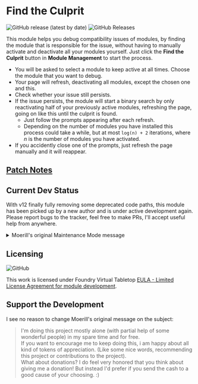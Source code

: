 # Find the Culprit

<img alt="GitHub release (latest by date)" src="https://img.shields.io/github/v/release/esheyw/find-the-culprit?style=for-the-badge"> <img alt="GitHub Releases" src="https://img.shields.io/github/downloads/esheyw/find-the-culprit/latest/total?style=for-the-badge">

This module helps you debug compatibility issues of modules, by finding the module that is responsible for the issue, without having to manually activate and deactivate all your modules yourself. Just click the **Find the Culprit** button in **Module Management** to start the process.

- You will be asked to select a module to keep active at all times. Choose the module that you want to debug.
- Your page will refresh, deactivating all modules, except the chosen one and this.
- Check whether your issue still persists.
- If the issue persists, the module will start a binary search by only reactivating half of your previously active modules, refreshing the page, going on like this until the culprit is found.
  - Just follow the prompts appearing after each refresh.
  - Depending on the number of modules you have installed this process could take a while, but at most `log(n) + 2` iterations, where _n_ is the number of modules you have activated.
- If you accidently close one of the prompts, just refresh the page manually and it will reappear.

## [Patch Notes](https://github.com/esheyw/find-the-culprit/blob/main/CHANGELOG.md)

## Current Dev Status

With v12 finally fully removing some deprecated code paths, this module has been picked up by a new author and is under active development again. Please report bugs to the tracker, feel free to make PRs, I'll accept useful help from anywhere.

<details><summary>Moerill's original Maintenance Mode message</summary>
This repository is no longer receiving active attention. In my opinion this module is complete and stable, and i'll be focusing my efforts on other modules/stuff. PR's are welcome and i'll try to investigate bugs and keep this module up to date with Foundry, when i find the time to do so.  
That said, feel free to keep suggesting features, if i find something interesting i may end up implementing it.
</details>

## Licensing

<img alt="GitHub" src="https://img.shields.io/github/license/moerill/fvtt-find-the-culprit?style=for-the-badge">

This work is licensed under Foundry Virtual Tabletop [EULA - Limited License Agreement for module development](https://foundryvtt.com/article/license/).

## Support the Development

I see no reason to change Moerill's original message on the subject:

> I'm doing this project mostly alone (with partial help of some wonderful people) in my spare time and for free.  
If you want to encourage me to keep doing this, i am happy about all kind of tokens of appreciation. (Like some nice words, recommending this project or contributions to the project).  
What about donations? I do feel very honored that you think about giving me a donation! But instead I'd prefer if you send the cash to a good cause of your choosing. :)
